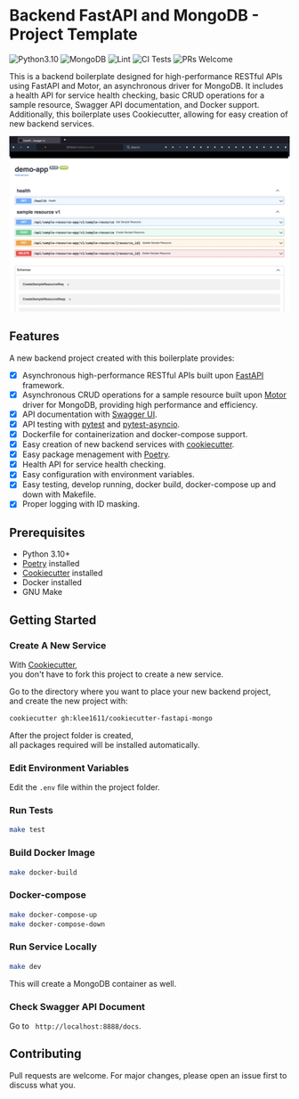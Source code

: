 # Backend FastAPI and MongoDB - Project Template
![Python3.10](https://img.shields.io/badge/Python-3.10-brightgreen.svg?style=flat-square)
![MongoDB](https://img.shields.io/badge/MongoDB-3.6-brightgreen.svg?style=flat-square)
![Lint](https://github.com/klee1611/cookiecutter-fastapi-mongo/actions/workflows/lint.yml/badge.svg)
![CI Tests](https://github.com/klee1611/cookiecutter-fastapi-mongo/actions/workflows/ci.yml/badge.svg)
![PRs Welcome](https://img.shields.io/badge/PRs-welcome-brightgreen.svg?style=flat-square)


This is a backend boilerplate designed for high-performance RESTful APIs using FastAPI and Motor, an asynchronous driver for MongoDB. It includes a health API for service health checking, basic CRUD operations for a sample resource, Swagger API documentation, and Docker support. Additionally, this boilerplate uses Cookiecutter, allowing for easy creation of new backend services.

![api document screenshot](screenshot/api_document.png)

## Features
A new backend project created with this boilerplate provides:
- [x] Asynchronous high-performance RESTful APIs built upon [FastAPI](https://fastapi.tiangolo.com/) framework.
- [x] Asynchronous CRUD operations for a sample resource built upon [Motor](https://motor.readthedocs.io/en/stable/) driver for MongoDB, providing high performance and efficiency.
- [x] API documentation with [Swagger UI](https://swagger.io/tools/swagger-ui/).
- [x] API testing with [pytest](https://docs.pytest.org/en/7.1.x/) and [pytest-asyncio](https://github.com/pytest-dev/pytest-asyncio).
- [x] Dockerfile for containerization and docker-compose support.
- [x] Easy creation of new backend services with [cookiecutter](https://github.com/cookiecutter/cookiecutter).
- [x] Easy package menagement with [Poetry](https://python-poetry.org/).
- [x] Health API for service health checking.
- [x] Easy configuration with environment variables.
- [x] Easy testing, develop running, docker build, docker-compose up and down with Makefile.
- [x] Proper logging with ID masking.

## Prerequisites
- Python 3.10+
- [Poetry](https://python-poetry.org/) installed
- [Cookiecutter](https://github.com/cookiecutter/cookiecutter) installed
- Docker installed
- GNU Make

## Getting Started

### Create A New Service
With [Cookiecutter](https://github.com/cookiecutter/cookiecutter),  
you don't have to fork this project to create a new service.  

Go to the directory where you want to place your new backend project,  
and create the new project with:

```sh
cookiecutter gh:klee1611/cookiecutter-fastapi-mongo
```

After the project folder is created,  
all packages required will be installed automatically.  

### Edit Environment Variables
Edit the `.env` file within the project folder.

### Run Tests
```sh
make test
```

### Build Docker Image
```sh
make docker-build
```

### Docker-compose
```sh
make docker-compose-up
make docker-compose-down
```

### Run Service Locally
```sh
make dev
```
This will create a MongoDB container as well.

### Check Swagger API Document
Go to ` http://localhost:8888/docs`.

## Contributing
Pull requests are welcome. For major changes, please open an issue first to discuss what you.
